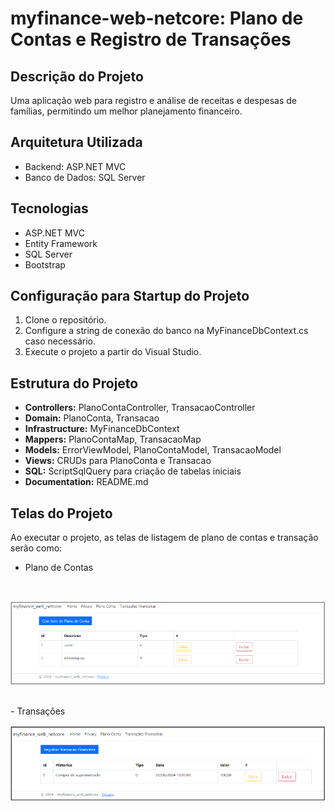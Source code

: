 # myfinance-web-netcore: Plano de Contas e Registro de Transações

## Descrição do Projeto
Uma aplicação web para registro e análise de receitas e despesas de famílias, permitindo um melhor planejamento financeiro.

## Arquitetura Utilizada
- Backend: ASP.NET MVC
- Banco de Dados: SQL Server

## Tecnologias
- ASP.NET MVC
- Entity Framework
- SQL Server
- Bootstrap

## Configuração para Startup do Projeto
1. Clone o repositório.
2. Configure a string de conexão do banco na MyFinanceDbContext.cs caso necessário.
4. Execute o projeto a partir do Visual Studio.

## Estrutura do Projeto
- **Controllers:** PlanoContaController, TransacaoController
- **Domain:** PlanoConta, Transacao
- **Infrastructure:** MyFinanceDbContext
- **Mappers:** PlanoContaMap, TransacaoMap
- **Models:** ErrorViewModel, PlanoContaModel, TransacaoModel
- **Views:** CRUDs para PlanoConta e Transacao
- **SQL:** ScriptSqlQuery para criação de tabelas iniciais
- **Documentation:** README.md

## Telas do Projeto
Ao executar o projeto, as telas de listagem de plano de contas e transação serão como:
<br>
- Plano de Contas
<br>

![Plano de Contas](https://github.com/jeronimafloriano/myfinance-web-netcore/blob/main/plano-conta.png)

<br>
- Transações
<br>

![Transações](https://github.com/jeronimafloriano/myfinance-web-netcore/blob/main/transacoes.png)